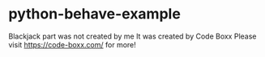# python-behave-example
Blackjack part was not created by me 
It was created by Code Boxx
Please visit https://code-boxx.com/ for more!
